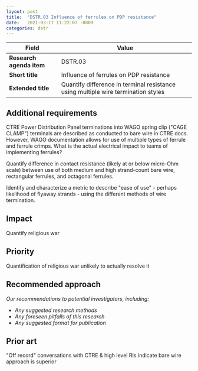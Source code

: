 ```yaml
---
layout: post
title:  "DSTR.03 Influence of ferrules on PDP resistance"
date:   2021-03-17 11:22:07 -0800
categories: dstr
---
```


| Field  | Value |
| ------------- | ------------- |
| **Research agenda item**  | DSTR.03  |
| **Short title**  | Influence of ferrules on PDP resistance  |
| **Extended title**  | Quantify difference in terminal resistance using multiple wire termination styles |

## Additional requirements
CTRE Power Distribution Panel terminations into WAGO spring clip ("CAGE CLAMP") terminals are described as conducted to bare wire in CTRE docs. However, WAGO documentation allows for use of multiple types of ferrule and ferrule crimps. What is the actual electrical impact to teams of implementing ferrules?

Quantify difference in contact resistance (likely at or below micro-Ohm scale) between use of both medium and high strand-count bare wire, rectangular ferrules, and octagonal ferrules. 

Identify and characterize a metric to describe "ease of use" - perhaps likelihood of flyaway strands - using the different methods of wire termination. 

## Impact
Quantify religious war

## Priority
Quantification of religious war unlikely to actually resolve it

## Recommended approach
_Our recommendations to potential investigators, including:_
- _Any suggested research methods_
- _Any foreseen pitfalls of this research_
- _Any suggested format for publication_

## Prior art
"Off record" conversations with CTRE & high level RIs indicate bare wire approach is superior
